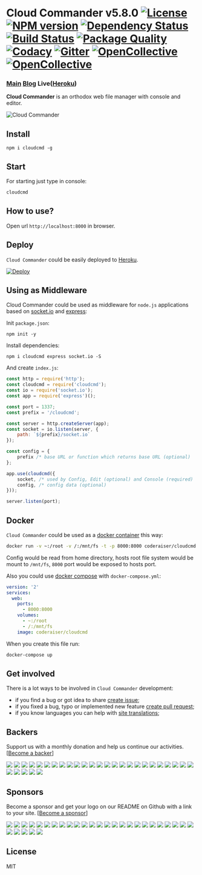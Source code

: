 # Cloud Commander v5.8.0 [![License][LicenseIMGURL]][LicenseURL] [![NPM version][NPMIMGURL]][NPMURL] [![Dependency Status][DependencyStatusIMGURL]][DependencyStatusURL] [![Build Status][BuildStatusIMGURL]][BuildStatusURL] [![Package Quality][PackageQualityIMGURL]][PackageQualityURL] [![Codacy][CodacyIMG]][CodacyURL] [![Gitter][GitterIMGURL]][GitterURL] [![OpenCollective](https://opencollective.com/cloudcmd/backers/badge.svg)](#backers) [![OpenCollective](https://opencollective.com/cloudcmd/sponsors/badge.svg)](#sponsors)

### [Main][MainURL] [Blog][BlogURL] Live([Heroku][HerokuURL])

[NPM_INFO_IMG]:             https://nodei.co/npm/cloudcmd.png
[MainURL]:                  http://cloudcmd.io "Main"
[BlogURL]:                  http://blog.cloudcmd.io "Blog"
[HerokuURL]:                http://cloudcmd.herokuapp.com/ "Heroku"
[NPMURL]:                   https://npmjs.org/package/cloudcmd "npm"
[NPMIMGURL]:                https://img.shields.io/npm/v/cloudcmd.svg?style=flat
[LicenseURL]:               https://tldrlegal.com/license/mit-license "MIT License"
[LicenseIMGURL]:            https://img.shields.io/badge/license-MIT-317BF9.svg?style=flat
[DependencyStatusURL]:      https://gemnasium.com/coderaiser/cloudcmd "Dependency Status"
[DependencyStatusIMGURL]:   https://img.shields.io/gemnasium/coderaiser/cloudcmd.svg?style=flat
[BuildStatusURL]:           https://travis-ci.org/coderaiser/cloudcmd  "Build Status"
[BuildStatusIMGURL]:        https://img.shields.io/travis/coderaiser/cloudcmd.svg?style=flat

[PackageQualityURL]:        http://packagequality.com/#?package=cloudcmd "Package Quality"
[PackageQualityIMGURL]:     http://packagequality.com/shield/cloudcmd.svg

[CodacyURL]:                https://www.codacy.com/app/coderaiser/cloudcmd
[CodacyIMG]:                https://api.codacy.com/project/badge/Grade/ddda78be780549ce8754f8d47a8c0e36

[GitterURL]:                https://gitter.im/cloudcmd
[GitterIMGURL]:             https://img.shields.io/gitter/room/coderaiser/cloudcmd.js.svg

[DeployURL]:                https://heroku.com/deploy?template=https://github.com/coderaiser/cloudcmd "Deploy"
[DeployIMG]:                https://www.herokucdn.com/deploy/button.png

**Cloud Commander** is an orthodox web file manager with console and editor.

![Cloud Commander](http://cloudcmd.io/img/logo/cloudcmd.png "Cloud Commander")

## Install

```
npm i cloudcmd -g
```
## Start

For starting just type in console:

```sh
cloudcmd
```

## How to use?

Open url `http://localhost:8000` in browser.

## Deploy
`Cloud Commander` could be easily deployed to [Heroku][DeployURL].

[![Deploy][DeployIMG]][DeployURL]

## Using as Middleware

Cloud Commander could be used as middleware for `node.js` applications based on [socket.io](http://socket.io "Socket.IO") and [express](http://expressjs.com "Express"):

Init `package.json`:

```
npm init -y
```

Install dependencies:

```
npm i cloudcmd express socket.io -S
```

And create `index.js`:

```js
const http = require('http');
const cloudcmd = require('cloudcmd');
const io = require('socket.io');
const app = require('express')();

const port = 1337;
const prefix = '/cloudcmd';

const server = http.createServer(app);
const socket = io.listen(server, {
    path: `${prefix}/socket.io`
});

const config = {
    prefix /* base URL or function which returns base URL (optional)   */
};

app.use(cloudcmd({
    socket, /* used by Config, Edit (optional) and Console (required)   */
    config, /* config data (optional)                                   */
}));

server.listen(port);
```

Docker
---------------
`Cloud Commander` could be used as a [docker container](https://hub.docker.com/r/coderaiser/cloudcmd/ "Docker container") this way:

```sh
docker run -v ~:/root -v /:/mnt/fs -t -p 8000:8000 coderaiser/cloudcmd
```

Config would be read from home directory, hosts root file system would be mount to `/mnt/fs`,
`8000` port would be exposed to hosts port.

Also you could use [docker compose](https://docs.docker.com/compose/ "Docker Compose") with `docker-compose.yml`:

```yml
version: '2'
services:
  web:
    ports:
      - 8000:8000
    volumes:
      - ~:/root
      - /:/mnt/fs
    image: coderaiser/cloudcmd
```

When you create this file run:

```sh
docker-compose up
```

Get involved
---------------

There is a lot ways to be involved in `Cloud Commander` development:

- if you find a bug or got idea to share [create issue](https://github.com/coderaiser/cloudcmd/issues/new "Create issue");
- if you fixed a bug, typo or implemented new feature [create pull request](https://github.com/coderaiser/cloudcmd/compare "Create pull request");
- if you know languages you can help with [site translations](https://github.com/coderaiser/cloudcmd/wiki "Cloud Commander community wiki");



## Backers
Support us with a monthly donation and help us continue our activities. [[Become a backer](https://opencollective.com/cloudcmd#backer)]

<a href="https://opencollective.com/cloudcmd/backer/0/website" target="_blank"><img src="https://opencollective.com/cloudcmd/backer/0/avatar.svg"></a>
<a href="https://opencollective.com/cloudcmd/backer/1/website" target="_blank"><img src="https://opencollective.com/cloudcmd/backer/1/avatar.svg"></a>
<a href="https://opencollective.com/cloudcmd/backer/2/website" target="_blank"><img src="https://opencollective.com/cloudcmd/backer/2/avatar.svg"></a>
<a href="https://opencollective.com/cloudcmd/backer/3/website" target="_blank"><img src="https://opencollective.com/cloudcmd/backer/3/avatar.svg"></a>
<a href="https://opencollective.com/cloudcmd/backer/4/website" target="_blank"><img src="https://opencollective.com/cloudcmd/backer/4/avatar.svg"></a>
<a href="https://opencollective.com/cloudcmd/backer/5/website" target="_blank"><img src="https://opencollective.com/cloudcmd/backer/5/avatar.svg"></a>
<a href="https://opencollective.com/cloudcmd/backer/6/website" target="_blank"><img src="https://opencollective.com/cloudcmd/backer/6/avatar.svg"></a>
<a href="https://opencollective.com/cloudcmd/backer/7/website" target="_blank"><img src="https://opencollective.com/cloudcmd/backer/7/avatar.svg"></a>
<a href="https://opencollective.com/cloudcmd/backer/8/website" target="_blank"><img src="https://opencollective.com/cloudcmd/backer/8/avatar.svg"></a>
<a href="https://opencollective.com/cloudcmd/backer/9/website" target="_blank"><img src="https://opencollective.com/cloudcmd/backer/9/avatar.svg"></a>
<a href="https://opencollective.com/cloudcmd/backer/10/website" target="_blank"><img src="https://opencollective.com/cloudcmd/backer/10/avatar.svg"></a>
<a href="https://opencollective.com/cloudcmd/backer/11/website" target="_blank"><img src="https://opencollective.com/cloudcmd/backer/11/avatar.svg"></a>
<a href="https://opencollective.com/cloudcmd/backer/12/website" target="_blank"><img src="https://opencollective.com/cloudcmd/backer/12/avatar.svg"></a>
<a href="https://opencollective.com/cloudcmd/backer/13/website" target="_blank"><img src="https://opencollective.com/cloudcmd/backer/13/avatar.svg"></a>
<a href="https://opencollective.com/cloudcmd/backer/14/website" target="_blank"><img src="https://opencollective.com/cloudcmd/backer/14/avatar.svg"></a>
<a href="https://opencollective.com/cloudcmd/backer/15/website" target="_blank"><img src="https://opencollective.com/cloudcmd/backer/15/avatar.svg"></a>
<a href="https://opencollective.com/cloudcmd/backer/16/website" target="_blank"><img src="https://opencollective.com/cloudcmd/backer/16/avatar.svg"></a>
<a href="https://opencollective.com/cloudcmd/backer/17/website" target="_blank"><img src="https://opencollective.com/cloudcmd/backer/17/avatar.svg"></a>
<a href="https://opencollective.com/cloudcmd/backer/18/website" target="_blank"><img src="https://opencollective.com/cloudcmd/backer/18/avatar.svg"></a>
<a href="https://opencollective.com/cloudcmd/backer/19/website" target="_blank"><img src="https://opencollective.com/cloudcmd/backer/19/avatar.svg"></a>
<a href="https://opencollective.com/cloudcmd/backer/20/website" target="_blank"><img src="https://opencollective.com/cloudcmd/backer/20/avatar.svg"></a>
<a href="https://opencollective.com/cloudcmd/backer/21/website" target="_blank"><img src="https://opencollective.com/cloudcmd/backer/21/avatar.svg"></a>
<a href="https://opencollective.com/cloudcmd/backer/22/website" target="_blank"><img src="https://opencollective.com/cloudcmd/backer/22/avatar.svg"></a>
<a href="https://opencollective.com/cloudcmd/backer/23/website" target="_blank"><img src="https://opencollective.com/cloudcmd/backer/23/avatar.svg"></a>
<a href="https://opencollective.com/cloudcmd/backer/24/website" target="_blank"><img src="https://opencollective.com/cloudcmd/backer/24/avatar.svg"></a>
<a href="https://opencollective.com/cloudcmd/backer/25/website" target="_blank"><img src="https://opencollective.com/cloudcmd/backer/25/avatar.svg"></a>
<a href="https://opencollective.com/cloudcmd/backer/26/website" target="_blank"><img src="https://opencollective.com/cloudcmd/backer/26/avatar.svg"></a>
<a href="https://opencollective.com/cloudcmd/backer/27/website" target="_blank"><img src="https://opencollective.com/cloudcmd/backer/27/avatar.svg"></a>
<a href="https://opencollective.com/cloudcmd/backer/28/website" target="_blank"><img src="https://opencollective.com/cloudcmd/backer/28/avatar.svg"></a>
<a href="https://opencollective.com/cloudcmd/backer/29/website" target="_blank"><img src="https://opencollective.com/cloudcmd/backer/29/avatar.svg"></a>


## Sponsors
Become a sponsor and get your logo on our README on Github with a link to your site. [[Become a sponsor](https://opencollective.com/cloudcmd#sponsor)]

<a href="https://opencollective.com/cloudcmd/sponsor/0/website" target="_blank"><img src="https://opencollective.com/cloudcmd/sponsor/0/avatar.svg"></a>
<a href="https://opencollective.com/cloudcmd/sponsor/1/website" target="_blank"><img src="https://opencollective.com/cloudcmd/sponsor/1/avatar.svg"></a>
<a href="https://opencollective.com/cloudcmd/sponsor/2/website" target="_blank"><img src="https://opencollective.com/cloudcmd/sponsor/2/avatar.svg"></a>
<a href="https://opencollective.com/cloudcmd/sponsor/3/website" target="_blank"><img src="https://opencollective.com/cloudcmd/sponsor/3/avatar.svg"></a>
<a href="https://opencollective.com/cloudcmd/sponsor/4/website" target="_blank"><img src="https://opencollective.com/cloudcmd/sponsor/4/avatar.svg"></a>
<a href="https://opencollective.com/cloudcmd/sponsor/5/website" target="_blank"><img src="https://opencollective.com/cloudcmd/sponsor/5/avatar.svg"></a>
<a href="https://opencollective.com/cloudcmd/sponsor/6/website" target="_blank"><img src="https://opencollective.com/cloudcmd/sponsor/6/avatar.svg"></a>
<a href="https://opencollective.com/cloudcmd/sponsor/7/website" target="_blank"><img src="https://opencollective.com/cloudcmd/sponsor/7/avatar.svg"></a>
<a href="https://opencollective.com/cloudcmd/sponsor/8/website" target="_blank"><img src="https://opencollective.com/cloudcmd/sponsor/8/avatar.svg"></a>
<a href="https://opencollective.com/cloudcmd/sponsor/9/website" target="_blank"><img src="https://opencollective.com/cloudcmd/sponsor/9/avatar.svg"></a>
<a href="https://opencollective.com/cloudcmd/sponsor/10/website" target="_blank"><img src="https://opencollective.com/cloudcmd/sponsor/10/avatar.svg"></a>
<a href="https://opencollective.com/cloudcmd/sponsor/11/website" target="_blank"><img src="https://opencollective.com/cloudcmd/sponsor/11/avatar.svg"></a>
<a href="https://opencollective.com/cloudcmd/sponsor/12/website" target="_blank"><img src="https://opencollective.com/cloudcmd/sponsor/12/avatar.svg"></a>
<a href="https://opencollective.com/cloudcmd/sponsor/13/website" target="_blank"><img src="https://opencollective.com/cloudcmd/sponsor/13/avatar.svg"></a>
<a href="https://opencollective.com/cloudcmd/sponsor/14/website" target="_blank"><img src="https://opencollective.com/cloudcmd/sponsor/14/avatar.svg"></a>
<a href="https://opencollective.com/cloudcmd/sponsor/15/website" target="_blank"><img src="https://opencollective.com/cloudcmd/sponsor/15/avatar.svg"></a>
<a href="https://opencollective.com/cloudcmd/sponsor/16/website" target="_blank"><img src="https://opencollective.com/cloudcmd/sponsor/16/avatar.svg"></a>
<a href="https://opencollective.com/cloudcmd/sponsor/17/website" target="_blank"><img src="https://opencollective.com/cloudcmd/sponsor/17/avatar.svg"></a>
<a href="https://opencollective.com/cloudcmd/sponsor/18/website" target="_blank"><img src="https://opencollective.com/cloudcmd/sponsor/18/avatar.svg"></a>
<a href="https://opencollective.com/cloudcmd/sponsor/19/website" target="_blank"><img src="https://opencollective.com/cloudcmd/sponsor/19/avatar.svg"></a>
<a href="https://opencollective.com/cloudcmd/sponsor/20/website" target="_blank"><img src="https://opencollective.com/cloudcmd/sponsor/20/avatar.svg"></a>
<a href="https://opencollective.com/cloudcmd/sponsor/21/website" target="_blank"><img src="https://opencollective.com/cloudcmd/sponsor/21/avatar.svg"></a>
<a href="https://opencollective.com/cloudcmd/sponsor/22/website" target="_blank"><img src="https://opencollective.com/cloudcmd/sponsor/22/avatar.svg"></a>
<a href="https://opencollective.com/cloudcmd/sponsor/23/website" target="_blank"><img src="https://opencollective.com/cloudcmd/sponsor/23/avatar.svg"></a>
<a href="https://opencollective.com/cloudcmd/sponsor/24/website" target="_blank"><img src="https://opencollective.com/cloudcmd/sponsor/24/avatar.svg"></a>
<a href="https://opencollective.com/cloudcmd/sponsor/25/website" target="_blank"><img src="https://opencollective.com/cloudcmd/sponsor/25/avatar.svg"></a>
<a href="https://opencollective.com/cloudcmd/sponsor/26/website" target="_blank"><img src="https://opencollective.com/cloudcmd/sponsor/26/avatar.svg"></a>
<a href="https://opencollective.com/cloudcmd/sponsor/27/website" target="_blank"><img src="https://opencollective.com/cloudcmd/sponsor/27/avatar.svg"></a>
<a href="https://opencollective.com/cloudcmd/sponsor/28/website" target="_blank"><img src="https://opencollective.com/cloudcmd/sponsor/28/avatar.svg"></a>
<a href="https://opencollective.com/cloudcmd/sponsor/29/website" target="_blank"><img src="https://opencollective.com/cloudcmd/sponsor/29/avatar.svg"></a>

## License

MIT

